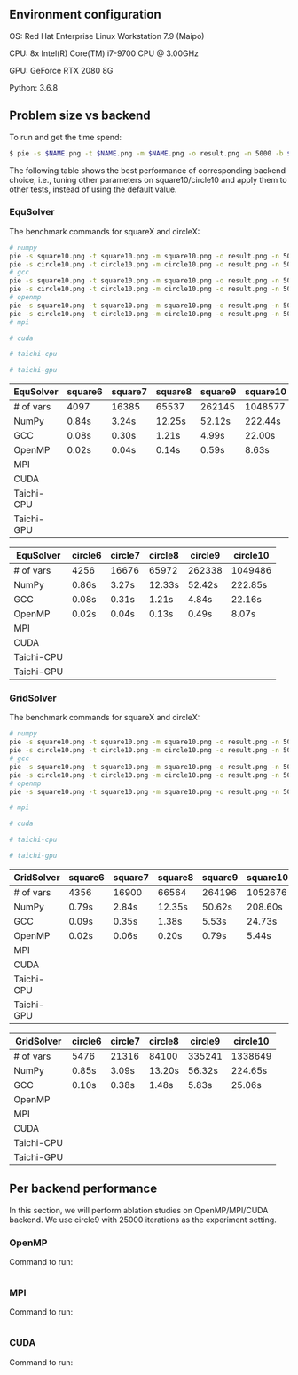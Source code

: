 ## Environment configuration

OS: Red Hat Enterprise Linux Workstation 7.9 (Maipo)

CPU: 8x Intel(R) Core(TM) i7-9700 CPU @ 3.00GHz

GPU: GeForce RTX 2080 8G

Python: 3.6.8

## Problem size vs backend

To run and get the time spend:

```bash
$ pie -s $NAME.png -t $NAME.png -m $NAME.png -o result.png -n 5000 -b $BACKEND --method $METHOD ...
```

The following table shows the best performance of corresponding backend choice, i.e., tuning other parameters on square10/circle10 and apply them to other tests, instead of using the default value.

### EquSolver

The benchmark commands for squareX and circleX:

```bash
# numpy
pie -s square10.png -t square10.png -m square10.png -o result.png -n 5000 -b numpy --method equ
pie -s circle10.png -t circle10.png -m circle10.png -o result.png -n 5000 -b numpy --method equ
# gcc
pie -s square10.png -t square10.png -m square10.png -o result.png -n 5000 -b gcc --method equ
pie -s circle10.png -t circle10.png -m circle10.png -o result.png -n 5000 -b gcc --method equ
# openmp
pie -s square10.png -t square10.png -m square10.png -o result.png -n 5000 -b openmp --method equ -c 8
pie -s circle10.png -t circle10.png -m circle10.png -o result.png -n 5000 -b openmp --method equ -c 8
# mpi

# cuda

# taichi-cpu

# taichi-gpu

```

| EquSolver  | square6 | square7 | square8 | square9 | square10 |
| ---------- | ------- | ------- | ------- | ------- | -------- |
| # of vars  | 4097    | 16385   | 65537   | 262145  | 1048577  |
| NumPy      | 0.84s   | 3.24s   | 12.25s  | 52.12s  | 222.44s  |
| GCC        | 0.08s   | 0.30s   | 1.21s   | 4.99s   | 22.00s   |
| OpenMP     | 0.02s   | 0.04s   | 0.14s   | 0.59s   | 8.63s    |
| MPI        |         |         |         |         |          |
| CUDA       |         |         |         |         |          |
| Taichi-CPU |         |         |         |         |          |
| Taichi-GPU |         |         |         |         |          |

| EquSolver  | circle6 | circle7 | circle8 | circle9 | circle10 |
| ---------- | ------- | ------- | ------- | ------- | -------- |
| # of vars  | 4256    | 16676   | 65972   | 262338  | 1049486  |
| NumPy      | 0.86s   | 3.27s   | 12.33s  | 52.42s  | 222.85s  |
| GCC        | 0.08s   | 0.31s   | 1.21s   | 4.84s   | 22.16s   |
| OpenMP     | 0.02s   | 0.04s   | 0.13s   | 0.49s   | 8.07s    |
| MPI        |         |         |         |         |          |
| CUDA       |         |         |         |         |          |
| Taichi-CPU |         |         |         |         |          |
| Taichi-GPU |         |         |         |         |          |

### GridSolver

The benchmark commands for squareX and circleX:

```bash
# numpy
pie -s square10.png -t square10.png -m square10.png -o result.png -n 5000 -b numpy --method grid
pie -s circle10.png -t circle10.png -m circle10.png -o result.png -n 5000 -b numpy --method grid
# gcc
pie -s square10.png -t square10.png -m square10.png -o result.png -n 5000 -b gcc --method grid --grid-x 8 --grid-y 8
pie -s circle10.png -t circle10.png -m circle10.png -o result.png -n 5000 -b gcc --method grid --grid-x 8 --grid-y 8 
# openmp
pie -s square10.png -t square10.png -m square10.png -o result.png -n 5000 -b openmp --method grid -c 8 --grid-x 2 --grid-y 16

# mpi

# cuda

# taichi-cpu

# taichi-gpu

```
| GridSolver | square6 | square7 | square8 | square9 | square10 |
| ---------- | ------- | ------- | ------- | ------- | -------- |
| # of vars  | 4356    | 16900   | 66564   | 264196  | 1052676  |
| NumPy      | 0.79s   | 2.84s   | 12.35s  | 50.62s  | 208.60s  |
| GCC        | 0.09s   | 0.35s   | 1.38s   | 5.53s   | 24.73s   |
| OpenMP     | 0.02s   | 0.06s   | 0.20s   | 0.79s   | 5.44s    |
| MPI        |         |         |         |         |          |
| CUDA       |         |         |         |         |          |
| Taichi-CPU |         |         |         |         |          |
| Taichi-GPU |         |         |         |         |          |

| GridSolver | circle6 | circle7 | circle8 | circle9 | circle10 |
| ---------- | ------- | ------- | ------- | ------- | -------- |
| # of vars  | 5476    | 21316   | 84100   | 335241  | 1338649  |
| NumPy      | 0.85s   | 3.09s   | 13.20s  | 56.32s  | 224.65s  |
| GCC        | 0.10s   | 0.38s   | 1.48s   | 5.83s   | 25.06s   |
| OpenMP     |         |         |         |         |          |
| MPI        |         |         |         |         |          |
| CUDA       |         |         |         |         |          |
| Taichi-CPU |         |         |         |         |          |
| Taichi-GPU |         |         |         |         |          |


## Per backend performance

In this section, we will perform ablation studies on OpenMP/MPI/CUDA backend. We use circle9 with 25000 iterations as the experiment setting.

### OpenMP

Command to run:

```bash

```

### MPI


Command to run:

```bash
```


### CUDA


Command to run:

```bash
```
